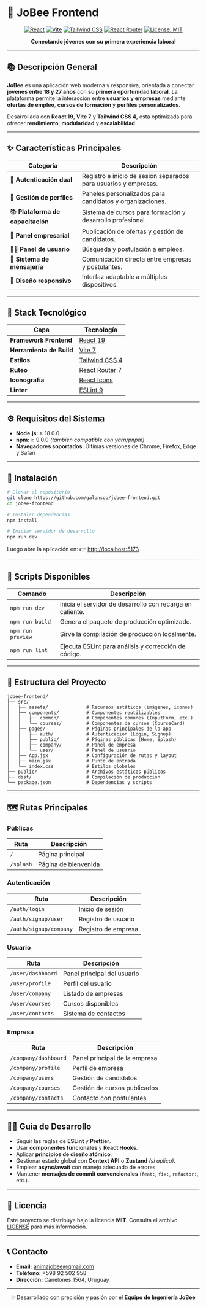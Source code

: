 # 🐝 JoBee Frontend

<div align="center">

[![React](https://img.shields.io/badge/React-19.0.0-61DAFB?style=for-the-badge&logo=react&logoColor=white)](https://react.dev/)
[![Vite](https://img.shields.io/badge/Vite-7.0-646CFF?style=for-the-badge&logo=vite&logoColor=white)](https://vitejs.dev/)
[![Tailwind CSS](https://img.shields.io/badge/TailwindCSS-4.0-38B2AC?style=for-the-badge&logo=tailwindcss&logoColor=white)](https://tailwindcss.com/)
[![React Router](https://img.shields.io/badge/React_Router-7.0-CA4245?style=for-the-badge&logo=reactrouter&logoColor=white)](https://reactrouter.com/)
[![License: MIT](https://img.shields.io/badge/License-MIT-yellow.svg?style=for-the-badge)](./LICENSE)

**Conectando jóvenes con su primera experiencia laboral**

</div>

---

## 📚 Descripción General

**JoBee** es una aplicación web moderna y responsiva, orientada a conectar **jóvenes entre 18 y 27 años** con **su primera oportunidad laboral**.
La plataforma permite la interacción entre **usuarios y empresas** mediante **ofertas de empleo**, **cursos de formación** y **perfiles personalizados**.

Desarrollada con **React 19**, **Vite 7** y **Tailwind CSS 4**, está optimizada para ofrecer **rendimiento**, **modularidad** y **escalabilidad**.

---

## ✨ Características Principales

| Categoría | Descripción |
|-----------|--------------|
| 🔐 **Autenticación dual** | Registro e inicio de sesión separados para usuarios y empresas. |
| 👤 **Gestión de perfiles** | Paneles personalizados para candidatos y organizaciones. |
| 📚 **Plataforma de capacitación** | Sistema de cursos para formación y desarrollo profesional. |
| 🏢 **Panel empresarial** | Publicación de ofertas y gestión de candidatos. |
| 👨‍💼 **Panel de usuario** | Búsqueda y postulación a empleos. |
| 💬 **Sistema de mensajería** | Comunicación directa entre empresas y postulantes. |
| 📱 **Diseño responsivo** | Interfaz adaptable a múltiples dispositivos. |

---

## 🧱 Stack Tecnológico

| Capa | Tecnología |
|------|-------------|
| **Framework Frontend** | [React 19](https://react.dev/) |
| **Herramienta de Build** | [Vite 7](https://vitejs.dev/) |
| **Estilos** | [Tailwind CSS 4](https://tailwindcss.com/) |
| **Ruteo** | [React Router 7](https://reactrouter.com/) |
| **Iconografía** | [React Icons](https://react-icons.github.io/react-icons/) |
| **Linter** | [ESLint 9](https://eslint.org/) |

---

## ⚙️ Requisitos del Sistema

- **Node.js:** ≥ 18.0.0
- **npm:** ≥ 9.0.0 *(también compatible con yarn/pnpm)*
- **Navegadores soportados:** Últimas versiones de Chrome, Firefox, Edge y Safari

---

## 🚀 Instalación

```bash
# Clonar el repositorio
git clone https://github.com/galonsoo/jobee-frontend.git
cd jobee-frontend

# Instalar dependencias
npm install

# Iniciar servidor de desarrollo
npm run dev
```

Luego abre la aplicación en:
👉 [http://localhost:5173](http://localhost:5173)

---

## 🧩 Scripts Disponibles

| Comando | Descripción |
|----------|-------------|
| `npm run dev` | Inicia el servidor de desarrollo con recarga en caliente. |
| `npm run build` | Genera el paquete de producción optimizado. |
| `npm run preview` | Sirve la compilación de producción localmente. |
| `npm run lint` | Ejecuta ESLint para análisis y corrección de código. |

---

## 📁 Estructura del Proyecto

```
jobee-frontend/
├── src/
│   ├── assets/              # Recursos estáticos (imágenes, íconos)
│   ├── components/          # Componentes reutilizables
│   │   ├── common/          # Componentes comunes (InputForm, etc.)
│   │   └── courses/         # Componentes de cursos (CourseCard)
│   ├── pages/               # Páginas principales de la app
│   │   ├── auth/            # Autenticación (Login, Signup)
│   │   ├── public/          # Páginas públicas (Home, Splash)
│   │   ├── company/         # Panel de empresa
│   │   └── user/            # Panel de usuario
│   ├── App.jsx              # Configuración de rutas y layout
│   ├── main.jsx             # Punto de entrada
│   └── index.css            # Estilos globales
├── public/                  # Archivos estáticos públicos
├── dist/                    # Compilación de producción
└── package.json             # Dependencias y scripts
```

---

## 🗺️ Rutas Principales

### **Públicas**
| Ruta | Descripción |
|------|--------------|
| `/` | Página principal |
| `/splash` | Página de bienvenida |

### **Autenticación**
| Ruta | Descripción |
|------|--------------|
| `/auth/login` | Inicio de sesión |
| `/auth/signup/user` | Registro de usuario |
| `/auth/signup/company` | Registro de empresa |

### **Usuario**
| Ruta | Descripción |
|------|--------------|
| `/user/dashboard` | Panel principal del usuario |
| `/user/profile` | Perfil del usuario |
| `/user/company` | Listado de empresas |
| `/user/courses` | Cursos disponibles |
| `/user/contacts` | Sistema de contactos |

### **Empresa**
| Ruta | Descripción |
|------|--------------|
| `/company/dashboard` | Panel principal de la empresa |
| `/company/profile` | Perfil de empresa |
| `/company/users` | Gestión de candidatos |
| `/company/courses` | Gestión de cursos publicados |
| `/company/contacts` | Contacto con postulantes |

---

## 🧑‍💻 Guía de Desarrollo

- Seguir las reglas de **ESLint** y **Prettier**.
- Usar **componentes funcionales** y **React Hooks**.
- Aplicar **principios de diseño atómico**.
- Gestionar estado global con **Context API** o **Zustand** *(si aplica)*.
- Emplear **async/await** con manejo adecuado de errores.
- Mantener **mensajes de commit convencionales** (`feat:`, `fix:`, `refactor:`, etc.).

---

## 🧾 Licencia

Este proyecto se distribuye bajo la licencia **MIT**.
Consulta el archivo [LICENSE](./LICENSE) para más información.

---

## 📞 Contacto

- **Email:** [animajobee@gmail.com](mailto:animajobee@gmail.com)
- **Teléfono:** +598 92 502 958
- **Dirección:** Canelones 1564, Uruguay

---

<div align="center">

💡 Desarrollado con precisión y pasión por el **Equipo de Ingeniería JoBee**

</div>
